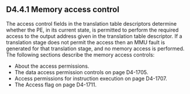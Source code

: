 ## D4.4.1 Memory access control

The access control fields in the translation table descriptors determine whether the PE, in its current state, is permitted to perform the required access to the output address given in the translation table descriptor. If a translation stage does not permit the access then an MMU fault is generated for that translation stage, and no memory access is performed.  
The following sections describe the memory access controls:
* About the access permissions.
* The data access permission controls on page D4-1705.
* Access permissions for instruction execution on page D4-1707.
* The Access flag on page D4-1711.

